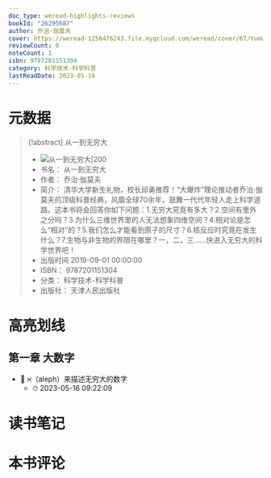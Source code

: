```yaml
---
doc_type: weread-highlights-reviews
bookId: "26295687"
author: 乔治·伽莫夫
cover: https://weread-1258476243.file.myqcloud.com/weread/cover/67/YueWen_26295687/t7_YueWen_26295687.jpg
reviewCount: 0
noteCount: 1
isbn: 9787201151304
category: 科学技术-科学科普
lastReadDate: 2023-05-16
---
```

# 元数据
> [!abstract] 从一到无穷大
> - ![ 从一到无穷大|200](https://weread-1258476243.file.myqcloud.com/weread/cover/67/YueWen_26295687/t7_YueWen_26295687.jpg)
> - 书名： 从一到无穷大
> - 作者： 乔治·伽莫夫
> - 简介： 清华大学新生礼物，校长邱勇推荐！“大爆炸”理论推动者乔治·伽莫夫的顶级科普经典，风靡全球70余年，鼓舞一代代年轻人走上科学道路。这本书将会回答你如下问题：1.无穷大究竟有多大？2.空间有里外之分吗？3.为什么三维世界里的人无法想象四维空间？4.相对论是怎么“相对”的？5.我们怎么才能看到原子的尺寸？6.核反应时究竟在发生什么？7.生物与非生物的界限在哪里？一，二，三……快进入无穷大的科学世界吧！
> - 出版时间 2019-09-01 00:00:00
> - ISBN： 9787201151304
> - 分类： 科学技术-科学科普
> - 出版社： 天津人民出版社

# 高亮划线

## 第一章 大数字


- 📌 ℵ（aleph）来描述无穷大的数字 
    - ⏱ 2023-05-16 09:22:09 
# 读书笔记

# 本书评论
